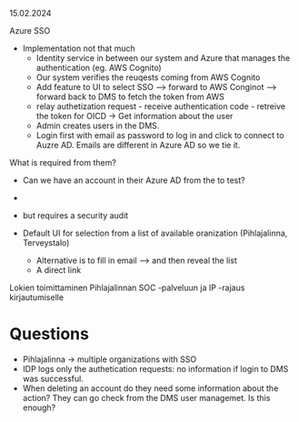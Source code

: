 15.02.2024

Azure SSO
- Implementation not that much
  - Identity service in between our system and Azure that manages the authentication (eg. AWS Cognito)
  - Our system verifies the reuqests coming from AWS Cognito
  - Add feature to UI to select SSO --> forward to AWS Conginot --> forward back to DMS to fetch the token from AWS
  - relay authetization request - receive authentication code - retreive the token for OICD
    -> Get information about the user
  - Admin creates users in the DMS.
  - Login first with email as password to log in and click to connect to Auzre AD. Emails are different in Azure AD so we tie it.

What is required from them?
  - Can we have an account in their Azure AD from the to test?
  - 

- but requires a security audit
- Default UI for selection from a list of available oranization (Pihlajalinna, Terveystalo)
  - Alternative is to fill in email --> and then reveal the list
  - A direct link

Lokien toimittaminen Pihlajalinnan SOC -palveluun ja IP -rajaus kirjautumiselle


# Questions
- Pihlajalinna -> multiple organizations with SSO
- IDP logs only the authetication requests: no information if login to DMS was successful.
- When deleting an account do they need some information about the action? They can go check from the DMS user managemet. Is this enough?